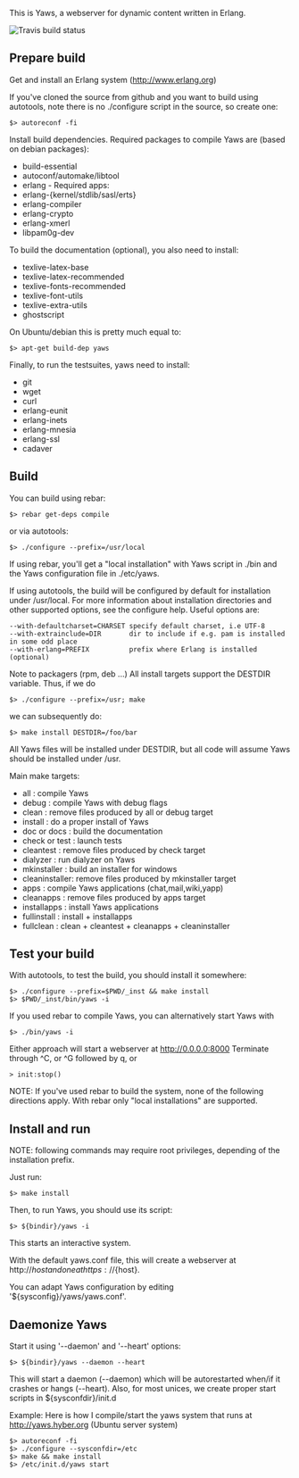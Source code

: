 This is Yaws, a webserver for dynamic content written in Erlang.

![Travis build status](https://api.travis-ci.org/klacke/yaws.svg)

Prepare build
-------------

Get and install an Erlang system (http://www.erlang.org)

If you've cloned the source from github and you want to build using autotools,
note there is no ./configure script in the source, so create one:

    $> autoreconf -fi

Install build dependencies. Required packages to compile Yaws are (based on
debian packages):

* build-essential
* autoconf/automake/libtool
* erlang - Required apps:
 * erlang-{kernel/stdlib/sasl/erts}
 * erlang-compiler
 * erlang-crypto
 * erlang-xmerl
* libpam0g-dev

To build the documentation (optional), you also need to install:

* texlive-latex-base
* texlive-latex-recommended
* texlive-fonts-recommended
* texlive-font-utils
* texlive-extra-utils
* ghostscript

On Ubuntu/debian this is pretty much equal to:

    $> apt-get build-dep yaws

Finally, to run the testsuites, yaws need to install:

* git
* wget
* curl
* erlang-eunit
* erlang-inets
* erlang-mnesia
* erlang-ssl
* cadaver


Build
-----

You can build using rebar:

    $> rebar get-deps compile

or via autotools:

    $> ./configure --prefix=/usr/local

If using rebar, you'll get a "local installation" with Yaws script in ./bin
and the Yaws configuration file in ./etc/yaws.

If using autotools, the build will be configured by default for installation
under /usr/local. For more information about installation directories and
other supported options, see the configure help. Useful options are:

    --with-defaultcharset=CHARSET specify default charset, i.e UTF-8
    --with-extrainclude=DIR       dir to include if e.g. pam is installed in some odd place
    --with-erlang=PREFIX          prefix where Erlang is installed (optional)

Note to packagers (rpm, deb ...) All install targets support the DESTDIR
variable. Thus, if we do

    $> ./configure --prefix=/usr; make

we can subsequently do:

    $> make install DESTDIR=/foo/bar

All Yaws files will be installed under DESTDIR, but all code will assume Yaws
should be installed under /usr.

Main make targets:

* all           : compile Yaws
* debug         : compile Yaws with debug flags
* clean         : remove files produced by all or debug target
* install       : do a proper install of Yaws
* doc or docs   : build the documentation
* check or test : launch tests
* cleantest     : remove files produced by check target
* dialyzer      : run dialyzer on Yaws
* mkinstaller   : build an installer for windows
* cleaninstaller: remove files produced by mkinstaller target
* apps          : compile Yaws applications (chat,mail,wiki,yapp)
* cleanapps     : remove files produced by apps target
* installapps   : install Yaws applications
* fullinstall   : install + installapps
* fullclean     : clean + cleantest + cleanapps + cleaninstaller


Test your build
---------------

With autotools, to test the build, you should install it somewhere:

    $> ./configure --prefix=$PWD/_inst && make install
    $> $PWD/_inst/bin/yaws -i

If you used rebar to compile Yaws, you can alternatively start Yaws with

    $> ./bin/yaws -i

Either approach will start a webserver at http://0.0.0.0:8000
Terminate through ^C, or ^G followed by q, or

    > init:stop()

NOTE: If you've used rebar to build the system, none of the following
directions apply. With rebar only "local installations" are supported.


Install and run
---------------

NOTE: following commands may require root privileges, depending of the
installation prefix.

Just run:

    $> make install

Then, to run Yaws, you should use its script:

    $> ${bindir}/yaws -i

This starts an interactive system.

With the default yaws.conf file, this will create a webserver at
http://${host} and one at https://${host}.

You can adapt Yaws configuration by editing '${sysconfig}/yaws/yaws.conf'.


Daemonize Yaws
--------------

Start it using '--daemon' and '--heart' options:

    $> ${bindir}/yaws --daemon --heart

This will start a daemon (--daemon) which will be autorestarted when/if it
crashes or hangs (--heart).
Also, for most unices, we create proper start scripts in ${sysconfdir}/init.d

Example: Here is how I compile/start the yaws system that runs at
http://yaws.hyber.org (Ubuntu server system)

    $> autoreconf -fi
    $> ./configure --sysconfdir=/etc
    $> make && make install
    $> /etc/init.d/yaws start
